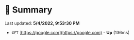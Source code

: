 # 📖 Summary
Last updated: **5/4/2022, 9:53:30 PM**

- `GET` [https://google.com](https://google.com) - **Up** (136ms)
